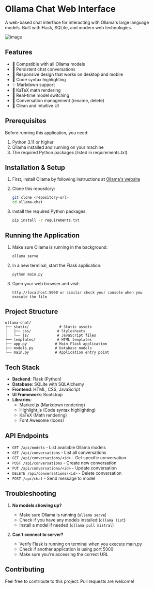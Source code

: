 
# Ollama Chat Web Interface

A web-based chat interface for interacting with Ollama's large language models. Built with Flask, SQLite, and modern web technologies.

![image](https://github.com/user-attachments/assets/1f3b8a5d-4ec4-48fe-8e11-e059ac91a2bd)
## Features

- 🤖 Compatible with all Ollama models
- 💬 Persistent chat conversations
- 📱 Responsive design that works on desktop and mobile
- 🎨 Code syntax highlighting
- ✨ Markdown support
- 🧮 KaTeX math rendering
- 🔄 Real-time model switching
- 📝 Conversation management (rename, delete)
- 🎯 Clean and intuitive UI

## Prerequisites

Before running this application, you need:

1. Python 3.11 or higher
2. Ollama installed and running on your machine
3. The required Python packages (listed in requirements.txt)

## Installation & Setup

1. First, install Ollama by following instructions at [Ollama's website](https://ollama.ai)

2. Clone this repository:
   ```bash
   git clone <repository-url>
   cd ollama-chat
   ```

3. Install the required Python packages:
   ```bash
   pip install -r requirements.txt
   ```

## Running the Application

1. Make sure Ollama is running in the background:
   ```bash
   ollama serve
   ```

2. In a new terminal, start the Flask application:
   ```bash
   python main.py
   ```

3. Open your web browser and visit:
   ```
   http://localhost:5000 or similar check your console when you execute the file
   ```

## Project Structure

```
ollama-chat/
├── static/              # Static assets
│   ├── css/            # Stylesheets
│   └── js/             # JavaScript files
├── templates/          # HTML templates
├── app.py             # Main Flask application
├── models.py          # Database models
└── main.py            # Application entry point
```

## Tech Stack

- **Backend**: Flask (Python)
- **Database**: SQLite with SQLAlchemy
- **Frontend**: HTML, CSS, JavaScript
- **UI Framework**: Bootstrap
- **Libraries**:
  - Marked.js (Markdown rendering)
  - Highlight.js (Code syntax highlighting)
  - KaTeX (Math rendering)
  - Font Awesome (Icons)

## API Endpoints

- `GET /api/models` - List available Ollama models
- `GET /api/conversations` - List all conversations
- `GET /api/conversations/<id>` - Get specific conversation
- `POST /api/conversations` - Create new conversation
- `PUT /api/conversations/<id>` - Update conversation
- `DELETE /api/conversations/<id>` - Delete conversation
- `POST /api/chat` - Send message to model

## Troubleshooting

1. **No models showing up?**
   - Make sure Ollama is running (`ollama serve`)
   - Check if you have any models installed (`ollama list`)
   - Install a model if needed (`ollama pull mistral`)

2. **Can't connect to server?**
   - Verify Flask is running on terminal when you execute main.py
   - Check if another application is using port 5000
   - Make sure you're accessing the correct URL

## Contributing

Feel free to contribute to this project. Pull requests are welcome!
